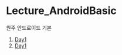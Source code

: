 # Lecture_AndroidBasic
원주 안드로이드 기본


1. [Day1](week1/README.md#Day1)
1. [Day1](week1/README.md#Day2)
